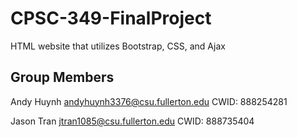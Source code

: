 # CPSC-349-FinalProject
 HTML website that utilizes Bootstrap, CSS, and Ajax

 ## Group Members
 
 Andy Huynh
 andyhuynh3376@csu.fullerton.edu
 CWID: 888254281

 Jason Tran
 jtran1085@csu.fullerton.edu
 CWID: 888735404

